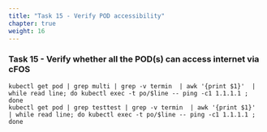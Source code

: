 ```yaml
---
title: "Task 15 - Verify POD accessibility"
chapter: true
weight: 16
---
```


### Task 15 - Verify whether all the POD(s) can access internet via cFOS

```
kubectl get pod | grep multi | grep -v termin  | awk '{print $1}'  | while read line; do kubectl exec -t po/$line -- ping -c1 1.1.1.1 ; done
kubectl get pod | grep testtest | grep -v termin  | awk '{print $1}'  | while read line; do kubectl exec -t po/$line -- ping -c1 1.1.1.1 ; done
```